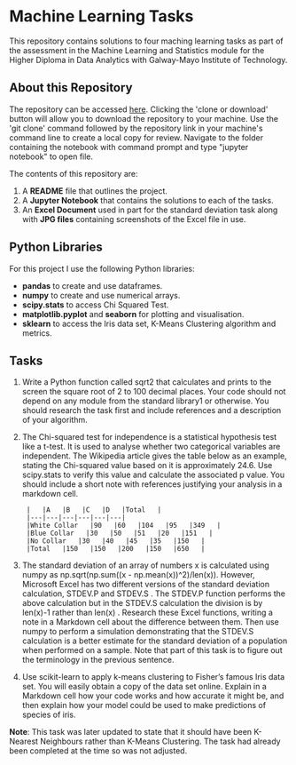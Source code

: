 # Machine Learning Tasks

This repository contains solutions to four maching learning tasks as part of the assessment in the Machine Learning and Statistics module for the Higher Diploma in Data Analytics with Galway-Mayo Institute of Technology.

## About this Repository

The repository can be accessed [here](https://github.com/jennifer-ryan/machine-learning-tasks). Clicking the 'clone or download' button will allow you to download the repository to your machine. Use the 'git clone' command followed by the repository link in your machine's command line to create a local copy for review. Navigate to the folder containing the notebook with command prompt and type "jupyter notebook" to open file. 

The contents of this repository are:

1. A **README** file that outlines the project.
2. A **Jupyter Notebook** that contains the solutions to each of the tasks.
3. An **Excel Document** used in part for the standard deviation task along with **JPG files** containing screenshots of the Excel file in use.

## Python Libraries

For this project I use the following Python libraries:

- **pandas** to create and use dataframes.
- **numpy** to create and use numerical arrays.
- **scipy.stats** to access Chi Squared Test.
- **matplotlib.pyplot** and **seaborn** for plotting and visualisation.
- **sklearn** to access the Iris data set, K-Means Clustering algorithm and metrics.

## Tasks

1. Write a Python function called sqrt2 that calculates and prints to the screen the square root of 2 to 100 decimal places. Your code should
not depend on any module from the standard library1 or otherwise. You should research the task first and include references and a description of your algorithm.

2. The Chi-squared test for independence is a statistical hypothesis test like a t-test. It is used to analyse whether two categorical variables are independent. The Wikipedia article gives the table below as an example, stating the Chi-squared value based on it is approximately 24.6. Use scipy.stats to verify this value and calculate the associated p value. You should include a short note with references justifying your analysis in a markdown cell.

        |   |A   |B   |C   |D   |Total   |
        |---|---|---|---|---|---|
        |White Collar   |90   |60   |104   |95   |349   |
        |Blue Collar   |30   |50   |51   |20   |151   |
        |No Collar   |30   |40   |45   |35   |150   |
        |Total   |150   |150   |200   |150   |650   |
   
3. The standard deviation of an array of numbers x is calculated using numpy as np.sqrt(np.sum((x - np.mean(x))^2)/len(x)). However, Microsoft Excel has two different versions of the standard deviation calculation, STDEV.P and STDEV.S . The STDEV.P function performs the above calculation but in the STDEV.S calculation the division is by len(x)-1 rather than len(x) . Research these Excel functions, writing a note in a Markdown cell about the difference between them. Then use numpy to perform a simulation demonstrating that the STDEV.S calculation is a better estimate for the standard deviation of a population when performed on a sample. Note that part of this task is to figure out the terminology in the previous sentence.

4. Use scikit-learn to apply k-means clustering to Fisher’s famous Iris data set. You will easily obtain a copy of the data set online. Explain in a Markdown cell how your code works and how accurate it might be, and then explain how your model could be used to make predictions of species of iris. 

**Note**: This task was later updated to state that it should have been K-Nearest Neighbours rather than K-Means Clustering. The task had already been completed at the time so was not adjusted. 